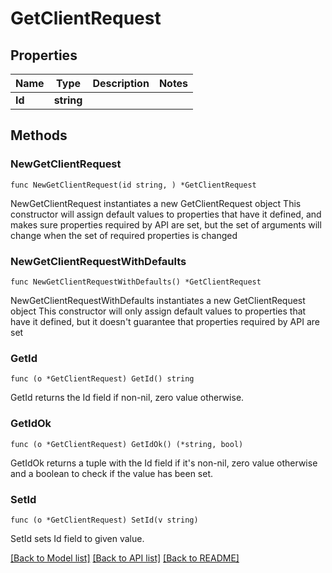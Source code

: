 # GetClientRequest

## Properties

Name | Type | Description | Notes
------------ | ------------- | ------------- | -------------
**Id** | **string** |  | 

## Methods

### NewGetClientRequest

`func NewGetClientRequest(id string, ) *GetClientRequest`

NewGetClientRequest instantiates a new GetClientRequest object
This constructor will assign default values to properties that have it defined,
and makes sure properties required by API are set, but the set of arguments
will change when the set of required properties is changed

### NewGetClientRequestWithDefaults

`func NewGetClientRequestWithDefaults() *GetClientRequest`

NewGetClientRequestWithDefaults instantiates a new GetClientRequest object
This constructor will only assign default values to properties that have it defined,
but it doesn't guarantee that properties required by API are set

### GetId

`func (o *GetClientRequest) GetId() string`

GetId returns the Id field if non-nil, zero value otherwise.

### GetIdOk

`func (o *GetClientRequest) GetIdOk() (*string, bool)`

GetIdOk returns a tuple with the Id field if it's non-nil, zero value otherwise
and a boolean to check if the value has been set.

### SetId

`func (o *GetClientRequest) SetId(v string)`

SetId sets Id field to given value.



[[Back to Model list]](../README.md#documentation-for-models) [[Back to API list]](../README.md#documentation-for-api-endpoints) [[Back to README]](../README.md)


